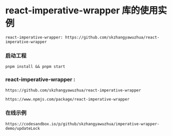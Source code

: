 # react-imperative-wrapper 库的使用实例
    react-imperative-wrapper: https://github.com/skzhangyawuzhua/react-imperative-wrapper

### 启动工程
    pnpm install && pnpm start

### react-imperative-wrapper :

    https://github.com/skzhangyawuzhua/react-imperative-wrapper

    https://www.npmjs.com/package/react-imperative-wrapper

### 在线示例
    https://codesandbox.io/p/github/skzhangyawuzhua/imperative-wrapper-demo/updateLock
